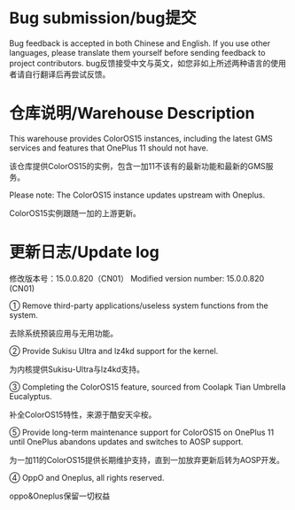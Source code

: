 # Bug submission/bug提交

Bug feedback is accepted in both Chinese and English. If you use other languages, please translate them yourself before sending feedback to project contributors.
  bug反馈接受中文与英文，如您非如上所述两种语言的使用者请自行翻译后再尝试反馈。


# 仓库说明/Warehouse Description

This warehouse provides ColorOS15 instances, including the latest GMS services and features that OnePlus 11 should not have.

  该仓库提供ColorOS15的实例，包含一加11不该有的最新功能和最新的GMS服务。

Please note: The ColorOS15 instance updates upstream with Oneplus. 

  ColorOS15实例跟随一加的上游更新。

# 更新日志/Update log

修改版本号：15.0.0.820（CN01）
Modified version number: 15.0.0.820 (CN01)

① Remove third-party applications/useless system functions from the system.

  去除系统预装应用与无用功能。

② Provide Sukisu Ultra and lz4kd support for the kernel.

  为内核提供Sukisu-Ultra与lz4kd支持。

③ Completing the ColorOS15 feature, sourced from Coolapk Tian Umbrella Eucalyptus.

  补全ColorOS15特性，来源于酷安天伞桉。

⑤ Provide long-term maintenance support for ColorOS15 on OnePlus 11 until OnePlus abandons updates and switches to AOSP support.

  为一加11的ColorOS15提供长期维护支持，直到一加放弃更新后转为AOSP开发。

④ OppO and Oneplus, all rights reserved.

  oppo&Oneplus保留一切权益